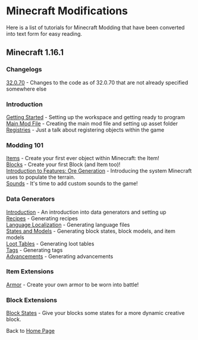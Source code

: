 # Minecraft Modifications

Here is a list of tutorials for Minecraft Modding that have been converted into text form for easy reading.

## <a name="minecraft-1-16-1"></a>Minecraft 1.16.1

### <a name="changelogs"></a>Changelogs

[32.0.70](./1.16.1/changelog/32070) - Changes to the code as of 32.0.70 that are not already specified somewhere else  

### <a name="introduction"></a>Introduction

[Getting Started](./1.16.1/introduction/getting_started) - Setting up the workspace and getting ready to program  
[Main Mod File](./1.16.1/introduction/main_file) - Creating the main mod file and setting up asset folder  
[Registries](./1.16.1/introduction/registries) - Just a talk about registering objects within the game  

### <a name="modding-101"></a>Modding 101

[Items](./1.16.1/basic/items) - Create your first ever object within Minecraft: the Item!  
[Blocks](./1.16.1/basic/blocks) - Create your first Block (and Item too)!  
[Introduction to Features: Ore Generation](./1.16.1/basic/ore_gen) - Introducing the system Minecraft uses to populate the terrain.  
[Sounds](./1.16.1/basic/sounds) - It's time to add custom sounds to the game!

### <a name="data-generators"></a>Data Generators

[Introduction](./1.16.1/datagen/introduction) - An introduction into data generators and setting up  
[Recipes](./1.16.1/datagen/recipes) - Generating recipes  
[Language Localization](./1.16.1/datagen/lang) - Generating language files  
[States and Models](./1.16.1/datagen/models) - Generating block states, block models, and item models  
[Loot Tables](./1.16.1/datagen/loot_tables) - Generating loot tables  
[Tags](./1.16.1/datagen/tags) - Generating tags  
[Advancements](./1.16.1/datagen/advancements) - Generating advancements  

### <a name="item-extensions"></a>Item Extensions

[Armor](./1.16.1/items/armor) - Create your own armor to be worn into battle!  

### <a name="block-extensions"></a>Block Extensions

[Block States](./1.16.1/blocks/blockstate) - Give your blocks some states for a more dynamic creative block.

Back to [Home Page](../../index)